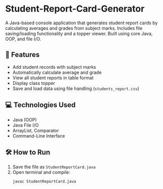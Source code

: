 # Student-Report-Card-Generator
A Java-based console application that generates student report cards by calculating averages and grades from subject marks. Includes file saving/loading functionality and a topper viewer. Built using core Java, OOP, and file I/O.
## 🚀 Features
- Add student records with subject marks
- Automatically calculate average and grade
- View all student reports in table format
- Display class topper
- Save and load data using file handling (`students_report.csv`)

## 💻 Technologies Used
- Java (OOP)
- Java File I/O
- ArrayList, Comparator
- Command-Line Interface

## 🛠️ How to Run

1. Save the file as `StudentReportCard.java`
2. Open terminal and compile:
   ```bash
   javac StudentReportCard.java
